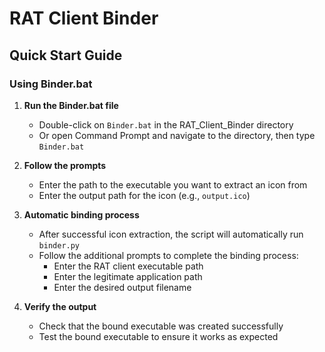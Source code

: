 # RAT Client Binder

## Quick Start Guide

### Using Binder.bat

1. **Run the Binder.bat file**

   - Double-click on `Binder.bat` in the RAT_Client_Binder directory
   - Or open Command Prompt and navigate to the directory, then type `Binder.bat`

2. **Follow the prompts**

   - Enter the path to the executable you want to extract an icon from
   - Enter the output path for the icon (e.g., `output.ico`)

3. **Automatic binding process**

   - After successful icon extraction, the script will automatically run `binder.py`
   - Follow the additional prompts to complete the binding process:
     - Enter the RAT client executable path
     - Enter the legitimate application path
     - Enter the desired output filename

4. **Verify the output**
   - Check that the bound executable was created successfully
   - Test the bound executable to ensure it works as expected
